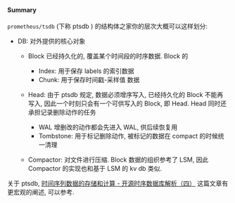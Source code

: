 #### Summary

`prometheus/tsdb`  (下称 ptsdb ) 的结构体之家你的层次大概可以这样划分:

- DB: 对外提供的核心对象

  - Block 已经持久化的, 覆盖某个时间段的时序数据. Block 的
    - Index: 用于保存 labels 的索引数据
    - Chunk: 用于保存时间戳-采样值 数据


  - Head: 由于 ptsdb 规定, 数据必须增序写入, 已经持久化的 Block 不能再写入, 因此一个时刻只会有一个可供写入的 Block, 即 Head. Head 同时还承担记录删除动作的任务
    - WAL 增删改的动作都会先进入 WAL, 供后续恢复用
    - Tombstone: 用于标记删除动作, 被标记的数据在 compact 的时候统一清理
  - Compactor: 对文件进行压缩. Block 数据的组织参考了 LSM, 因此 Compactor 的实现也和基于 LSM 的 kv db 类似.



关于 ptsdb, [时间序列数据的存储和计算 - 开源时序数据库解析（四）](https://zhuanlan.zhihu.com/p/32900004) 这篇文章有更宏观的阐述, 可以参考.



